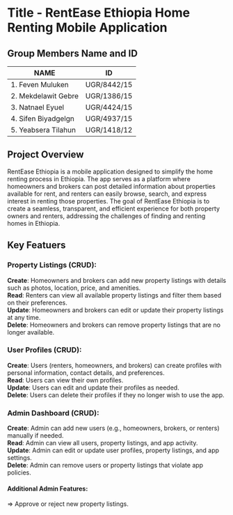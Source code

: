 # Title - RentEase Ethiopia Home Renting Mobile Application
## Group Members Name and ID
| NAME                  | ID            |
| ----------------------| ------------- |
| 1. Feven Muluken      | UGR/8442/15   |
| 2. Mekdelawit Gebre   | UGR/1386/15   |
| 3. Natnael Eyuel      | UGR/4424/15   |
| 4. Sifen Biyadgelgn   | UGR/4937/15   |
| 5. Yeabsera Tilahun   | UGR/1418/12   |


## Project Overview
RentEase Ethiopia is a mobile application designed to simplify the home renting process in Ethiopia. The app serves as a platform where homeowners and brokers can post detailed information about properties available for rent, and renters can easily browse, search, and express interest in renting those properties. The goal of RentEase Ethiopia is to create a seamless, transparent, and efficient experience for both property owners and renters, addressing the challenges of finding and renting homes in Ethiopia.

## Key Featuers 
### Property Listings (CRUD):

**Create**: Homeowners and brokers can add new property listings with details such as photos, location, price, and amenities.<br/>
**Read**: Renters can view all available property listings and filter them based on their preferences.<br/>
**Update**: Homeowners and brokers can edit or update their property listings at any time.<br/>
**Delete**: Homeowners and brokers can remove property listings that are no longer available.

### User Profiles (CRUD):

**Create**: Users (renters, homeowners, and brokers) can create profiles with personal information, contact details, and preferences.<br/>
**Read**: Users can view their own profiles.<br/>
**Update**: Users can edit and update their profiles as needed.<br/>
**Delete**: Users can delete their profiles if they no longer wish to use the app.<br/>

### Admin Dashboard (CRUD):

**Create**: Admin can add new users (e.g., homeowners, brokers, or renters) manually if needed.<br/>
**Read**: Admin can view all users, property listings, and app activity.<br/>
**Update**: Admin can edit or update user profiles, property listings, and app settings.<br/>
**Delete**: Admin can remove users or property listings that violate app policies.<br/>

#### Additional Admin Features:
=> Approve or reject new property listings.

